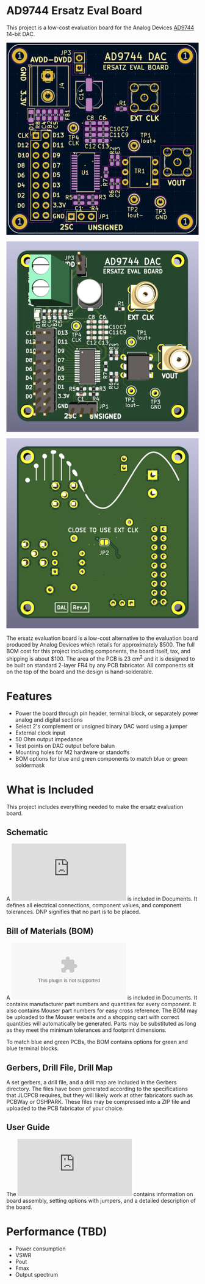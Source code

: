 # AD9744 Ersatz Eval Board
This project is a low-cost evaluation board for the Analog Devices [AD9744](https://www.analog.com/media/en/technical-documentation/data-sheets/AD9744.pdf) 14-bit DAC.

![Layout](https://github.com/DarkArtLabs/AD9744-Ersatz-Eval-Board-Rev.-A/blob/main/Pictures/AD9744%20Ersatz%20Eval%20Board%20Rev.%20A%20Front.png)

![3D Render Front](https://github.com/DarkArtLabs/AD9744-Ersatz-Eval-Board-Rev.-A/blob/main/Pictures/AD9744%20Ersatz%20Eval%20Board%20Rev.%20A%203D%20Render%20Front.png)

![3D Render Back](https://github.com/DarkArtLabs/AD9744-Ersatz-Eval-Board-Rev.-A/blob/main/Pictures/AD9744%20Ersatz%20Eval%20Board%20Rev.%20A%203D%20Render%20Back.png)

The ersatz evaluation board is a low-cost alternative to the evaluation board produced by Analog Devices which retails for approximately $500. The full BOM cost for this project including components, the board itself, tax, and shipping is about $100. 
The area of the PCB is 23 cm<sup>2</sup> and it is designed to be built on standard 2-layer FR4 by any PCB fabricator. All components sit on the top of the board and the design is hand-solderable. 

# Features
  - Power the board through pin header, terminal block, or separately power analog and digital sections
  - Select 2's complement or unsigned binary DAC word using a jumper
  - External clock input
  - 50 Ohm output impedance
  - Test points on DAC output before balun
  - Mounting holes for M2 hardware or standoffs
  - BOM options for blue and green components to match blue or green soldermask

# What is Included
This project includes everything needed to make the ersatz evaluation board. 

## Schematic
A ![PDF of the schematic](https://github.com/DarkArtLabs/AD9744-Ersatz-Eval-Board-Rev.-A/blob/main/Documents/AD9744%20Ersatz%20Eval%20Board%20Rev.%20A%20Schematic.pdf) is included in Documents. It defines all electrical connections, component values, and component tolerances. DNP signifies that no part is to be placed.

## Bill of Materials (BOM)
A ![BOM](https://github.com/DarkArtLabs/AD9744-Ersatz-Eval-Board-Rev.-A/blob/main/Documents/AD9744%20Ersatz%20Eval%20Board%20Rev.%20A%20BOM.csv) is included in Documents. It contains manufacturer part numbers and quantities for every component. It also contains Mouser part numbers for easy cross reference. The BOM may be uploaded to the Mouser website and a shopping cart with correct quantities will automatically be generated. Parts may be substituted as long as they meet the minimum tolerances and footprint dimensions. 

To match blue and green PCBs, the BOM contains options for green and blue terminal blocks.

## Gerbers, Drill File, Drill Map
A set gerbers, a drill file, and a drill map are included in the Gerbers directory. The files have been generated according to the specifications that JLCPCB requires, but they will likely work at other fabricators such as PCBWay or OSHPARK. These files may be compressed into a ZIP file and uploaded to the PCB fabricator of your choice.

## User Guide
The ![AD9744 Ersatz Eval Board Rev. A User Guide](https://github.com/DarkArtLabs/AD9744-Ersatz-Eval-Board-Rev.-A/blob/main/Documents/AD9744%20Ersatz%20Eval%20Board%20Rev.%20A%20User%20Guide.md) contains information on board assembly, setting options with jumpers, and a detailed description of the board. 

# Performance (TBD)
  - Power consumption
  - VSWR
  - Pout
  - Fmax
  - Output spectrum
